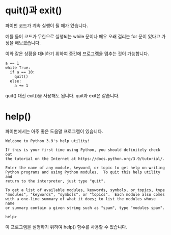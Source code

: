 # quit()과 exit()

파이썬 코드가 계속 실행이 될 때가 있습니다.

예를 들어 코드가 무한으로 실행되는 while 문이나 매우 오래 걸리는 for 문이 있다고 가정을 해보겠습니다.

이와 같은 상황을 대비하기 위하여 중간에 프로그램을 멈추는 것이 가능합니다.

```
a == 1
while True:
  if a == 10:
    quit()
  else:
    a += 1
```

quit() 대신 exit()을 사용해도 됩니다. quit과 exit은 같습니다.

# help()

파이썬에서는 아주 좋은 도움말 프로그램이 있습니다.

```
Welcome to Python 3.9's help utility!

If this is your first time using Python, you should definitely check out
the tutorial on the Internet at https://docs.python.org/3.9/tutorial/.

Enter the name of any module, keyword, or topic to get help on writing
Python programs and using Python modules.  To quit this help utility and
return to the interpreter, just type "quit".

To get a list of available modules, keywords, symbols, or topics, type
"modules", "keywords", "symbols", or "topics".  Each module also comes
with a one-line summary of what it does; to list the modules whose name
or summary contain a given string such as "spam", type "modules spam".

help>
```

이 프로그램을 실행하기 위하여 help() 함수를 사용할 수 있습니다.
